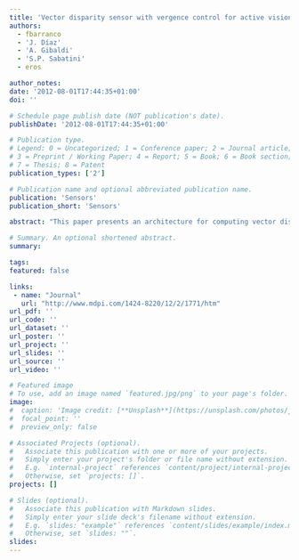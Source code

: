```yaml
---
title: 'Vector disparity sensor with vergence control for active vision systems'
authors:
  - fbarranco
  - 'J. Díaz'
  - 'A. Gibaldi'
  - 'S.P. Sabatini'
  - eros

author_notes:
date: '2012-08-01T17:44:35+01:00'
doi: ''

# Schedule page publish date (NOT publication's date).
publishDate: '2012-08-01T17:44:35+01:00'

# Publication type.
# Legend: 0 = Uncategorized; 1 = Conference paper; 2 = Journal article;
# 3 = Preprint / Working Paper; 4 = Report; 5 = Book; 6 = Book section;
# 7 = Thesis; 8 = Patent
publication_types: ['2']

# Publication name and optional abbreviated publication name.
publication: 'Sensors'
publication_short: 'Sensors'

abstract: "This paper presents an architecture for computing vector disparity for active vision systems as used on robotics applications. The control of the vergence angle of a binocular system allows us to efficiently explore dynamic environments, but requires a generalization of the disparity computation with respect to a static camera setup, where the disparity is strictly 1-D after the image rectification. The interaction between vision and motor control allows us to develop an active sensor that achieves high accuracy of the disparity computation around the fixation point, and fast reaction time for the vergence control. In this contribution, we address the development of a real-time architecture for vector disparity computation using an FPGA device. We implement the disparity unit and the control module for vergence, version, and tilt to determine the fixation point. In addition, two on-chip different alternatives for the vector disparity engines are discussed based on the luminance (gradient-based) and phase information of the binocular images. The multiscale versions of these engines are able to estimate the vector disparity up to 32 fps on VGA resolution images with very good accuracy as shown using benchmark sequences with known ground-truth. The performances in terms of frame-rate, resource utilization, and accuracy of the presented approaches are discussed. On the basis of these results, our study indicates that the gradient-based approach leads to the best trade-off choice for the integration with the active vision system."

# Summary. An optional shortened abstract.
summary:

tags:
featured: false

links:
 - name: "Journal"
   url: "http://www.mdpi.com/1424-8220/12/2/1771/htm"
url_pdf: ''
url_code: ''
url_dataset: ''
url_poster: ''
url_project: ''
url_slides: ''
url_source: ''
url_video: ''

# Featured image
# To use, add an image named `featured.jpg/png` to your page's folder.
image:
#  caption: 'Image credit: [**Unsplash**](https://unsplash.com/photos/jdD8gXaTZsc)'
#  focal_point: ''
#  preview_only: false

# Associated Projects (optional).
#   Associate this publication with one or more of your projects.
#   Simply enter your project's folder or file name without extension.
#   E.g. `internal-project` references `content/project/internal-project/index.md`.
#   Otherwise, set `projects: []`.
projects: []

# Slides (optional).
#   Associate this publication with Markdown slides.
#   Simply enter your slide deck's filename without extension.
#   E.g. `slides: "example"` references `content/slides/example/index.md`.
#   Otherwise, set `slides: ""`.
slides:
---
```

